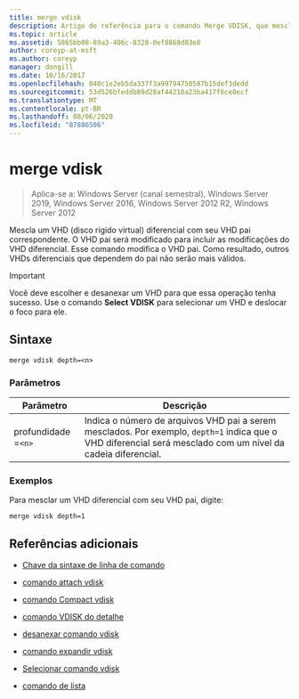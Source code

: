 ```yaml
---
title: merge vdisk
description: Artigo de referência para o comando Merge VDISK, que mescla um VHD (disco rígido virtual) diferencial com seu VHD pai correspondente.
ms.topic: article
ms.assetid: 5865bb08-89a3-406c-8328-0ef8868d03e8
author: coreyp-at-msft
ms.author: coreyp
manager: dongill
ms.date: 10/16/2017
ms.openlocfilehash: 040c1e2eb5da337f3a99794750587b15def3dedd
ms.sourcegitcommit: 53d526bfeddb89d28af44210a23ba417f6ce0ecf
ms.translationtype: MT
ms.contentlocale: pt-BR
ms.lasthandoff: 08/06/2020
ms.locfileid: "87886506"
---
```

# <a name="merge-vdisk"></a>merge vdisk

> Aplica-se a: Windows Server (canal semestral), Windows Server 2019, Windows Server 2016, Windows Server 2012 R2, Windows Server 2012

Mescla um VHD (disco rígido virtual) diferencial com seu VHD pai correspondente. O VHD pai será modificado para incluir as modificações do VHD diferencial. Esse comando modifica o VHD pai. Como resultado, outros VHDs diferenciais que dependem do pai não serão mais válidos.

> [!IMPORTANT]
> Você deve escolher e desanexar um VHD para que essa operação tenha sucesso. Use o comando **Select VDISK** para selecionar um VHD e deslocar o foco para ele.

## <a name="syntax"></a>Sintaxe

```
merge vdisk depth=<n>
```

### <a name="parameters"></a>Parâmetros

| Parâmetro | Descrição |
| --------- | ----------- |
| profundidade =`<n>` | Indica o número de arquivos VHD pai a serem mesclados. Por exemplo, `depth=1` indica que o VHD diferencial será mesclado com um nível da cadeia diferencial. |

### <a name="examples"></a>Exemplos

Para mesclar um VHD diferencial com seu VHD pai, digite:

```
merge vdisk depth=1
```

## <a name="additional-references"></a>Referências adicionais

- [Chave da sintaxe de linha de comando](command-line-syntax-key.md)

- [comando attach vdisk](attach-vdisk.md)

- [comando Compact vdisk](compact-vdisk.md)

- [comando VDISK do detalhe](detail-vdisk.md)

- [desanexar comando vdisk](detach-vdisk.md)

- [comando expandir vdisk](expand-vdisk.md)

- [Selecionar comando vdisk](select-vdisk.md)

- [comando de lista](list.md)
